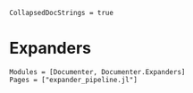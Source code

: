 ```@meta
CollapsedDocStrings = true
```

# Expanders

```@autodocs
Modules = [Documenter, Documenter.Expanders]
Pages = ["expander_pipeline.jl"]
```
